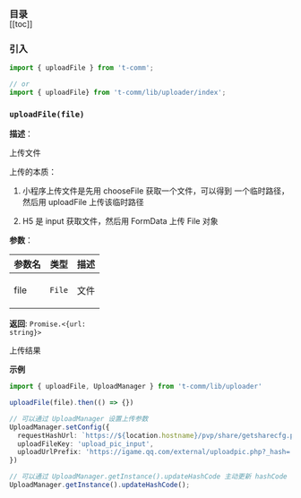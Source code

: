 <h3 style="margin-bottom: -1rem;">目录</h3>

[[toc]]

<h3>引入</h3>

```ts
import { uploadFile } from 't-comm';

// or
import { uploadFile} from 't-comm/lib/uploader/index';
```


### `uploadFile(file)` 


**描述**：<p>上传文件</p>
<p>上传的本质：</p>
<ol>
<li>
<p>小程序上传文件是先用 chooseFile 获取一个文件，可以得到
一个临时路径，然后用 uploadFile 上传该临时路径</p>
</li>
<li>
<p>H5 是 input 获取文件，然后用 FormData 上传 File 对象</p>
</li>
</ol>

**参数**：


| 参数名 | 类型 | 描述 |
| --- | --- | --- |
| file | <code>File</code> | <p>文件</p> |

**返回**: <code>Promise.&lt;{url: string}&gt;</code><br>

<p>上传结果</p>

**示例**

```ts
import { uploadFile, UploadManager } from 't-comm/lib/uploader'

uploadFile(file).then(() => {})

// 可以通过 UploadManager 设置上传参数
UploadManager.setConfig({
  requestHashUrl: `https://${location.hostname}/pvp/share/getsharecfg.php`,
  uploadFileKey: 'upload_pic_input',
  uploadUrlPrefix: 'https://igame.qq.com/external/uploadpic.php?_hash=',
})

// 可以通过 UploadManager.getInstance().updateHashCode 主动更新 hashCode
UploadManager.getInstance().updateHashCode();
```
